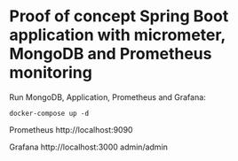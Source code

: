 # Proof of concept Spring Boot application with micrometer, MongoDB and Prometheus monitoring

Run MongoDB, Application, Prometheus and Grafana:

```shell script
docker-compose up -d
```

Prometheus
http://localhost:9090

Grafana http://localhost:3000
admin/admin
